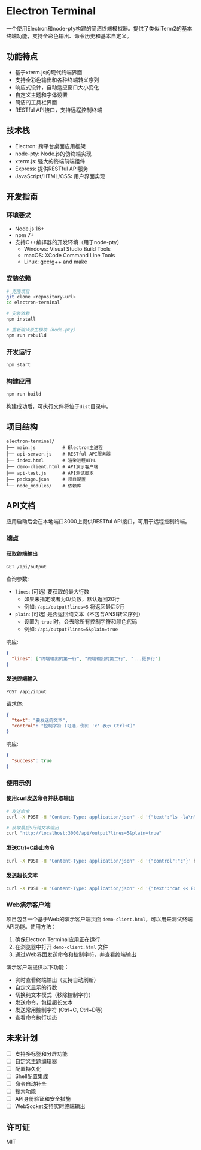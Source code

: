 # Electron Terminal

一个使用Electron和node-pty构建的简洁终端模拟器。提供了类似iTerm2的基本终端功能，支持全彩色输出、命令历史和基本自定义。

## 功能特点

- 基于xterm.js的现代终端界面
- 支持全彩色输出和各种终端转义序列
- 响应式设计，自动适应窗口大小变化
- 自定义主题和字体设置
- 简洁的工具栏界面
- RESTful API接口，支持远程控制终端

## 技术栈

- Electron: 跨平台桌面应用框架
- node-pty: Node.js的伪终端实现
- xterm.js: 强大的终端前端组件
- Express: 提供RESTful API服务
- JavaScript/HTML/CSS: 用户界面实现

## 开发指南

### 环境要求

- Node.js 16+
- npm 7+
- 支持C++编译器的开发环境（用于node-pty）
  - Windows: Visual Studio Build Tools
  - macOS: XCode Command Line Tools
  - Linux: gcc/g++ and make

### 安装依赖

```bash
# 克隆项目
git clone <repository-url>
cd electron-terminal

# 安装依赖
npm install

# 重新编译原生模块（node-pty）
npm run rebuild
```

### 开发运行

```bash
npm start
```

### 构建应用

```bash
npm run build
```

构建成功后，可执行文件将位于`dist`目录中。

## 项目结构

```
electron-terminal/
├── main.js          # Electron主进程
├── api-server.js    # RESTful API服务器
├── index.html       # 渲染进程HTML
├── demo-client.html # API演示客户端
├── api-test.js      # API测试脚本
├── package.json     # 项目配置
└── node_modules/    # 依赖库
```

## API文档

应用启动后会在本地端口3000上提供RESTful API接口，可用于远程控制终端。

### 端点

#### 获取终端输出

```
GET /api/output
```

查询参数:
- `lines`: (可选) 要获取的最大行数
  - 如果未指定或者为0/负数，默认返回20行
  - 例如: `/api/output?lines=5` 将返回最后5行
- `plain`: (可选) 是否返回纯文本（不包含ANSI转义序列）
  - 设置为 `true` 时，会去除所有控制字符和颜色代码
  - 例如: `/api/output?lines=5&plain=true`

响应:
```json
{
  "lines": ["终端输出的第一行", "终端输出的第二行", "...更多行"]
}
```

#### 发送终端输入

```
POST /api/input
```

请求体:
```json
{
  "text": "要发送的文本",
  "control": "控制字符 (可选，例如 'c' 表示 Ctrl+C)"
}
```

响应:
```json
{
  "success": true
}
```

### 使用示例

#### 使用curl发送命令并获取输出

```bash
# 发送命令
curl -X POST -H "Content-Type: application/json" -d '{"text":"ls -la\n"}' http://localhost:3000/api/input

# 获取最后5行纯文本输出
curl "http://localhost:3000/api/output?lines=5&plain=true"
```

#### 发送Ctrl+C终止命令

```bash
curl -X POST -H "Content-Type: application/json" -d '{"control":"c"}' http://localhost:3000/api/input
```

#### 发送超长文本

```bash
curl -X POST -H "Content-Type: application/json" -d '{"text":"cat << EOF\n大段文本内容...\nEOF\n"}' http://localhost:3000/api/input
```

### Web演示客户端

项目包含一个基于Web的演示客户端页面 `demo-client.html`，可以用来测试终端API功能。使用方法：

1. 确保Electron Terminal应用正在运行
2. 在浏览器中打开 `demo-client.html` 文件
3. 通过Web界面发送命令和控制字符，并查看终端输出

演示客户端提供以下功能：
- 实时查看终端输出（支持自动刷新）
- 自定义显示的行数
- 切换纯文本模式（移除控制字符）
- 发送命令，包括超长文本
- 发送常用控制字符 (Ctrl+C, Ctrl+D等)
- 查看命令执行状态

## 未来计划

- [ ] 支持多标签和分屏功能
- [ ] 自定义主题编辑器
- [ ] 配置持久化
- [ ] Shell配置集成
- [ ] 命令自动补全
- [ ] 搜索功能
- [ ] API身份验证和安全措施
- [ ] WebSocket支持实时终端输出

## 许可证

MIT
